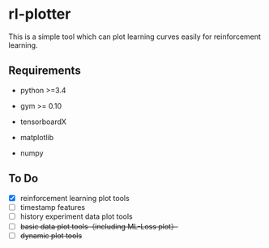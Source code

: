 # rl-plotter

 This is a simple tool which can plot learning curves easily for reinforcement learning.

## Requirements

- python >=3.4 

- gym >= 0.10

- tensorboardX

- matplotlib

- numpy

## To Do

- [x] reinforcement learning plot tools
- [ ] timestamp features
- [ ] history experiment data plot tools
- [ ] ~~basic data plot tools（including ML-Loss plot）~~
- [ ] ~~dynamic plot tools~~